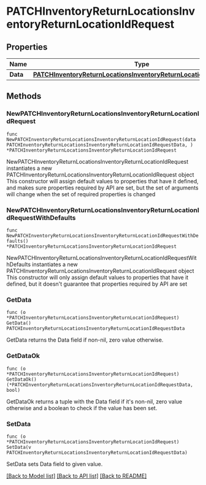 # PATCHInventoryReturnLocationsInventoryReturnLocationIdRequest

## Properties

Name | Type | Description | Notes
------------ | ------------- | ------------- | -------------
**Data** | [**PATCHInventoryReturnLocationsInventoryReturnLocationIdRequestData**](PATCHInventoryReturnLocationsInventoryReturnLocationIdRequestData.md) |  | 

## Methods

### NewPATCHInventoryReturnLocationsInventoryReturnLocationIdRequest

`func NewPATCHInventoryReturnLocationsInventoryReturnLocationIdRequest(data PATCHInventoryReturnLocationsInventoryReturnLocationIdRequestData, ) *PATCHInventoryReturnLocationsInventoryReturnLocationIdRequest`

NewPATCHInventoryReturnLocationsInventoryReturnLocationIdRequest instantiates a new PATCHInventoryReturnLocationsInventoryReturnLocationIdRequest object
This constructor will assign default values to properties that have it defined,
and makes sure properties required by API are set, but the set of arguments
will change when the set of required properties is changed

### NewPATCHInventoryReturnLocationsInventoryReturnLocationIdRequestWithDefaults

`func NewPATCHInventoryReturnLocationsInventoryReturnLocationIdRequestWithDefaults() *PATCHInventoryReturnLocationsInventoryReturnLocationIdRequest`

NewPATCHInventoryReturnLocationsInventoryReturnLocationIdRequestWithDefaults instantiates a new PATCHInventoryReturnLocationsInventoryReturnLocationIdRequest object
This constructor will only assign default values to properties that have it defined,
but it doesn't guarantee that properties required by API are set

### GetData

`func (o *PATCHInventoryReturnLocationsInventoryReturnLocationIdRequest) GetData() PATCHInventoryReturnLocationsInventoryReturnLocationIdRequestData`

GetData returns the Data field if non-nil, zero value otherwise.

### GetDataOk

`func (o *PATCHInventoryReturnLocationsInventoryReturnLocationIdRequest) GetDataOk() (*PATCHInventoryReturnLocationsInventoryReturnLocationIdRequestData, bool)`

GetDataOk returns a tuple with the Data field if it's non-nil, zero value otherwise
and a boolean to check if the value has been set.

### SetData

`func (o *PATCHInventoryReturnLocationsInventoryReturnLocationIdRequest) SetData(v PATCHInventoryReturnLocationsInventoryReturnLocationIdRequestData)`

SetData sets Data field to given value.



[[Back to Model list]](../README.md#documentation-for-models) [[Back to API list]](../README.md#documentation-for-api-endpoints) [[Back to README]](../README.md)


